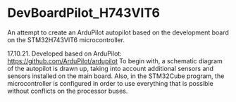 # DevBoardPilot_H743VIT6
An attempt to create an ArduPilot autopilot based on the development board on the STM32H743VIT6 microcontroller.

17.10.21.
Developed based on ArduPilot: https://github.com/ArduPilot/ardupilot
To begin with, a schematic diagram of the autopilot is drawn up, taking into account additional sensors and sensors installed on the main board.
Also, in the STM32Cube program, the microcontroller is configured in order to use everything that is possible without conflicts on the processor buses.
